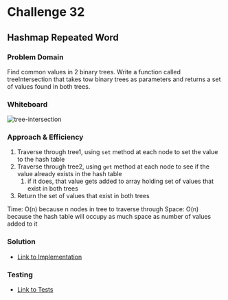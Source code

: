 # Challenge 32

## Hashmap Repeated Word

### Problem Domain

Find common values in 2 binary trees. Write a function called treeIntersection that takes tow binary trees as parameters and returns a set of values found in both trees.

### Whiteboard

![tree-intersection](../img/tree-intersection.jpg)

### Approach & Efficiency

1. Traverse through tree1, using `set` method at each node to set the value to the hash table
2. Traverse through tree2, using `get` method at each node to see if the value already exists in the hash table
   1. if it does, that value gets added to array holding set of values that exist in both trees
3. Return the set of values that exist in both trees

Time: O(n) because n nodes in tree to traverse through
Space: O(n) because the hash table will occupy as much space as number of values added to it

### Solution

- [Link to Implementation](/implementations/hash-table/index.js)

### Testing

- [Link to Tests](../__tests__/hashTable.test.js)
